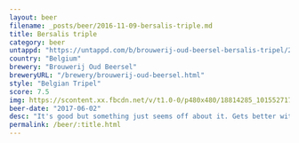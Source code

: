 ```yaml
---
layout: beer
filename: _posts/beer/2016-11-09-bersalis-triple.md
title: Bersalis triple
category: beer
untappd: "https://untappd.com/b/brouwerij-oud-beersel-bersalis-tripel/20141"
country: "Belgium"
brewery: "Brouwerij Oud Beersel"
breweryURL: "/brewery/brouwerij-oud-beersel.html"
style: "Belgian Tripel"
score: 7.5
img: https://scontent.xx.fbcdn.net/v/t1.0-0/p480x480/18814285_10155271710113745_3851702774084524817_n.jpg?_nc_cat=109&_nc_ht=scontent.xx&oh=b7b4cbb673502922cb4ec1dcf65ed223&oe=5CA8F7A6
beer-date: "2017-06-02"
desc: "It's good but something just seems off about it. Gets better with time but never what I'm hoping for"
permalink: /beer/:title.html
---
```

